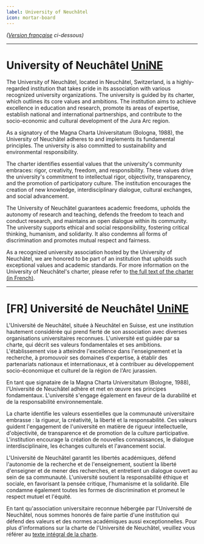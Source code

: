 ```yaml
---
label: University of Neuchâtel
icon: mortar-board
---
```

*([Version française](#vf) ci-dessous)*

---

# University of Neuchâtel [UniNE](https://www.unine.ch)
The University of Neuchâtel, located in Neuchâtel, Switzerland, is a highly-regarded institution that takes pride in its association with various recognized university organizations. The university is guided by its charter, which outlines its core values and ambitions. The institution aims to achieve excellence in education and research, promote its areas of expertise, establish national and international partnerships, and contribute to the socio-economic and cultural development of the Jura Arc region.

As a signatory of the Magna Charta Universitatum (Bologna, 1988), the University of Neuchâtel adheres to and implements its fundamental principles. The university is also committed to sustainability and environmental responsibility.

The charter identifies essential values that the university's community embraces: rigor, creativity, freedom, and responsibility. These values drive the university's commitment to intellectual rigor, objectivity, transparency, and the promotion of participatory culture. The institution encourages the creation of new knowledge, interdisciplinary dialogue, cultural exchanges, and social advancement.

The University of Neuchâtel guarantees academic freedoms, upholds the autonomy of research and teaching, defends the freedom to teach and conduct research, and maintains an open dialogue within its community. The university supports ethical and social responsibility, fostering critical thinking, humanism, and solidarity. It also condemns all forms of discrimination and promotes mutual respect and fairness.

As a recognized university association hosted by the University of Neuchâtel, we are honored to be part of an institution that upholds such exceptional values and academic standards. For more information on the University of Neuchâtel's charter, please refer to [the full text of the charter (in French)](/documents/CHARTE_UniNE.pdf).

---

# <a id="vf"></a>[FR] Université de Neuchâtel [UniNE](https://www.unine.ch)
L'Université de Neuchâtel, située à Neuchâtel en Suisse, est une institution hautement considérée qui prend fierté de son association avec diverses organisations universitaires reconnues. L'université est guidée par sa charte, qui décrit ses valeurs fondamentales et ses ambitions. L'établissement vise à atteindre l'excellence dans l'enseignement et la recherche, à promouvoir ses domaines d'expertise, à établir des partenariats nationaux et internationaux, et à contribuer au développement socio-économique et culturel de la région de l'Arc jurassien.

En tant que signataire de la Magna Charta Universitatum (Bologne, 1988), l'Université de Neuchâtel adhère et met en œuvre ses principes fondamentaux. L'université s'engage également en faveur de la durabilité et de la responsabilité environnementale.

La charte identifie les valeurs essentielles que la communauté universitaire embrasse : la rigueur, la créativité, la liberté et la responsabilité. Ces valeurs guident l'engagement de l'université en matière de rigueur intellectuelle, d'objectivité, de transparence et de promotion de la culture participative. L'institution encourage la création de nouvelles connaissances, le dialogue interdisciplinaire, les échanges culturels et l'avancement social.

L'Université de Neuchâtel garantit les libertés académiques, défend l'autonomie de la recherche et de l'enseignement, soutient la liberté d'enseigner et de mener des recherches, et entretient un dialogue ouvert au sein de sa communauté. L'université soutient la responsabilité éthique et sociale, en favorisant la pensée critique, l'humanisme et la solidarité. Elle condamne également toutes les formes de discrimination et promeut le respect mutuel et l'équité.

En tant qu'association universitaire reconnue hébergée par l'Université de Neuchâtel, nous sommes honorés de faire partie d'une institution qui défend des valeurs et des normes académiques aussi exceptionnelles. Pour plus d'informations sur la charte de l'Université de Neuchâtel, veuillez vous référer au [texte intégral de la charte](/documents/CHARTE_UniNE.pdf).
